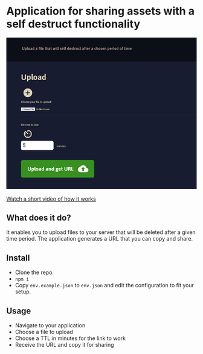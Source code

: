 # Application for sharing assets with a self destruct functionality


![Screenshot](screenshot.jpg)

[Watch a short video of how it works](https://www.youtube.com/watch?v=yYqq3jaEgU8&feature=youtu.be)

## What does it do?
It enables you to upload files to your server that will be deleted after a given time period.
The application generates a URL that you can copy and share.

## Install
* Clone the repo.
* `npm i`
* Copy `env.example.json` to `env.json` and edit the configuration to fit your setup.

## Usage
* Navigate to your application
* Choose a file to upload
* Choose a TTL in minutes for the link to work
* Receive the URL and copy it for sharing
